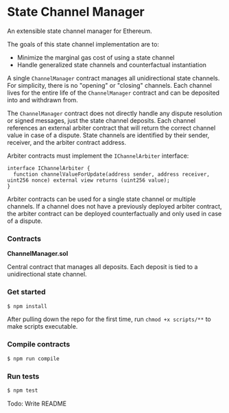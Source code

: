 # State Channel Manager

An extensible state channel manager for Ethereum.

The goals of this state channel implementation are to:
 - Minimize the marginal gas cost of using a state channel
 - Handle generalized state channels and counterfactual instantiation



A single `ChannelManager` contract manages all unidirectional state channels. For simplicity, there is no "opening" or "closing" channels. Each channel lives for the entire life of the `ChannelManager` contract and can be deposited into and withdrawn from.

The `ChannelManager` contract does not directly handle any dispute resolution or signed messages, just the state channel deposits. Each channel references an external arbiter contract that will return the correct channel value in case of a dispute. State channels are identified by their sender, receiver, and the arbiter contract address.

Arbiter contracts must implement the `IChannelArbiter` interface:

```solidity
interface IChannelArbiter {
  function channelValueForUpdate(address sender, address receiver, uint256 nonce) external view returns (uint256 value);
}
```

Arbiter contracts can be used for a single state channel or multiple channels. If a channel does not have a previously deployed arbiter contract, the arbiter contract can be deployed counterfactually and only used in case of a dispute.

### Contracts

__ChannelManager.sol__

Central contract that manages all deposits. Each deposit is tied to a unidirectional state channel.


### Get started
```bash
$ npm install
```
After pulling down the repo for the first time, run `chmod +x scripts/**` to make scripts executable.

### Compile contracts
```bash
$ npm run compile
```

### Run tests
```bash
$ npm test
```

Todo: Write README

